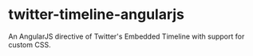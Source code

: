 twitter-timeline-angularjs
==========================

An AngularJS directive of Twitter's Embedded Timeline with support for custom CSS.
